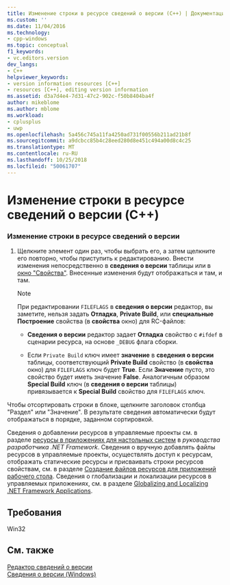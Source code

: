 ```yaml
---
title: Изменение строки в ресурсе сведений о версии (C++) | Документация Майкрософт
ms.custom: ''
ms.date: 11/04/2016
ms.technology:
- cpp-windows
ms.topic: conceptual
f1_keywords:
- vc.editors.version
dev_langs:
- C++
helpviewer_keywords:
- version information resources [C++]
- resources [C++], editing version information
ms.assetid: d3a7d4e4-7d31-47c2-902c-f50b8404ba4f
author: mikeblome
ms.author: mblome
ms.workload:
- cplusplus
- uwp
ms.openlocfilehash: 5a456c745a11fa4250ad731f00556b211ad21b8f
ms.sourcegitcommit: a9dcbcc85b4c28eed280d8e451c494a00d8c4c25
ms.translationtype: MT
ms.contentlocale: ru-RU
ms.lasthandoff: 10/25/2018
ms.locfileid: "50061707"
---
```

# <a name="editing-a-string-in-a-version-information-resource-c"></a>Изменение строки в ресурсе сведений о версии (C++)

### <a name="to-edit-a-string-in-a-version-information-resource"></a>Изменение строки в ресурсе сведений о версии

1. Щелкните элемент один раз, чтобы выбрать его, а затем щелкните его повторно, чтобы приступить к редактированию. Внести изменения непосредственно в **сведения о версии** таблицы или в [окно "Свойства"](/visualstudio/ide/reference/properties-window). Внесенные изменения будут отображаться и там, и там.

   > [!NOTE]
   > При редактировании `FILEFLAGS` в **сведения о версии** редактор, вы заметите, нельзя задать **Отладка**, **Private Build**, или **специальные Построение** свойства (в **свойства** окно) для RC-файлов:

   - **Сведения о версии** редактор задает **Отладка** свойство с `#ifdef` в сценарии ресурса, на основе `_DEBUG` флага сборки.

   - Если `Private Build` ключ имеет **значение** в **сведения о версии** таблицы, соответствующий **Private Build** свойство (в **свойства**  окно) для `FILEFLAGS` ключ будет **True**. Если **Значение** пусто, это свойство будет иметь значение **False**. Аналогичным образом **Special Build** ключ (в **сведения о версии** таблицы) привязывается к **Special Build** свойство для `FILEFLAGS` ключ.

Чтобы отсортировать строки в блоке, щелкните заголовок столбца "Раздел" или "Значение". В результате сведения автоматически будут отображаться в порядке, заданном сортировкой.

Сведения о добавлении ресурсов в управляемые проекты см. в разделе [ресурсы в приложениях для настольных систем](/dotnet/framework/resources/index) в *руководства разработчика .NET Framework*. Сведения о вручную добавлять файлы ресурсов в управляемые проекты, осуществлять доступ к ресурсам, отображать статические ресурсы и присваивать строки ресурсов свойствам, см. в разделе [Создание файлов ресурсов для приложений рабочего стола](/dotnet/framework/resources/creating-resource-files-for-desktop-apps). Сведения о глобализации и локализации ресурсов в управляемых приложениях, см. в разделе [Globalizing and Localizing .NET Framework Applications](/dotnet/standard/globalization-localization/index).

## <a name="requirements"></a>Требования

Win32

## <a name="see-also"></a>См. также

[Редактор сведений о версии](../windows/version-information-editor.md)<br/>
[Сведения о версии (Windows)](https://msdn.microsoft.com/library/windows/desktop/ms646981.aspx)